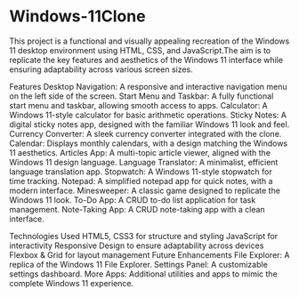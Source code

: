 # Windows-11Clone
This project is a functional and visually appealing recreation of the Windows 11 desktop environment using HTML, CSS, and JavaScript.The aim is to replicate the key features and aesthetics of the Windows 11 interface while ensuring adaptability across various screen sizes.

Features Desktop Navigation: A responsive and interactive navigation menu on the left side of the screen. Start Menu and Taskbar: A fully functional start menu and taskbar, allowing smooth access to apps. Calculator: A Windows 11-style calculator for basic arithmetic operations. Sticky Notes: A digital sticky notes app, designed with the familiar Windows 11 look and feel. Currency Converter: A sleek currency converter integrated with the clone. Calendar: Displays monthly calendars, with a design matching the Windows 11 aesthetics. Articles App: A multi-topic article viewer, aligned with the Windows 11 design language. Language Translator: A minimalist, efficient language translation app. Stopwatch: A Windows 11-style stopwatch for time tracking. Notepad: A simplified notepad app for quick notes, with a modern interface. Minesweeper: A classic game designed to replicate the Windows 11 look. To-Do App: A CRUD to-do list application for task management. Note-Taking App: A CRUD note-taking app with a clean interface.

Technologies Used HTML5, CSS3 for structure and styling JavaScript for interactivity Responsive Design to ensure adaptability across devices Flexbox & Grid for layout management Future Enhancements File Explorer: A replica of the Windows 11 File Explorer. Settings Panel: A customizable settings dashboard. More Apps: Additional utilities and apps to mimic the complete Windows 11 experience.
